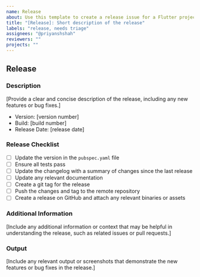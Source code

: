 ```yaml
---
name: Release
about: Use this template to create a release issue for a Flutter project
title: "[Release]: Short description of the release"
labels: "release, needs triage"
assignees: "@priyanshshah"
reviewers: ""
projects: ""
---
```


## Release

### Description

[Provide a clear and concise description of the release, including any new features or bug fixes.]

- Version: [version number]
- Build: [build number]
- Release Date: [release date]

### Release Checklist

- [ ] Update the version in the `pubspec.yaml` file
- [ ] Ensure all tests pass
- [ ] Update the changelog with a summary of changes since the last release
- [ ] Update any relevant documentation
- [ ] Create a git tag for the release
- [ ] Push the changes and tag to the remote repository
- [ ] Create a release on GitHub and attach any relevant binaries or assets

### Additional Information

[Include any additional information or context that may be helpful in understanding the release, such as related issues or pull requests.]

### Output

[Include any relevant output or screenshots that demonstrate the new features or bug fixes in the release.]
